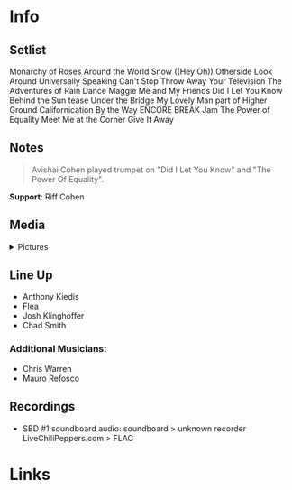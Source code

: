 # Info

## Setlist

Monarchy of Roses
Around the World
Snow ((Hey Oh))
Otherside
Look Around
Universally Speaking
Can't Stop
Throw Away Your Television
The Adventures of Rain Dance Maggie
Me and My Friends
Did I Let You Know
Behind the Sun tease
Under the Bridge
My Lovely Man part of
Higher Ground
Californication
By the Way
ENCORE BREAK
Jam
The Power of Equality
Meet Me at the Corner
Give It Away

## Notes

> Avishai Cohen played trumpet on "Did I Let You Know" and "The Power Of Equality".

**Support**: Riff Cohen

## Media 

<details>
  <summary>Pictures</summary>
  <!--<img alt="Setlist" title="Setlist" src="_.jpg" height="200" />
  <img alt="Flyer" title="Flyer" src="_.jpg" height="200" />-->
</details>

## Line Up

* Anthony Kiedis
* Flea
* Josh Klinghoffer
* Chad Smith

### Additional Musicians:

* Chris Warren  
* Mauro Refosco

## Recordings

* SBD #1 soundboard audio: soundboard > unknown recorder LiveChiliPeppers.com > FLAC

# Links